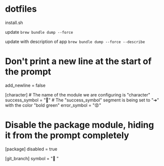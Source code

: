 # dotfiles

install.sh

update
`brew bundle dump --force`

update with description of app
`brew bundle dump --force --describe`



# Don't print a new line at the start of the prompt
add_newline = false

[character]                            # The name of the module we are configuring is "character"
success_symbol = "🦄"     # The "success_symbol" segment is being set to "➜" with the color "bold green"
error_symbol = "😡"

# Disable the package module, hiding it from the prompt completely
[package]
disabled = true

[git_branch]
symbol = "🌱 "